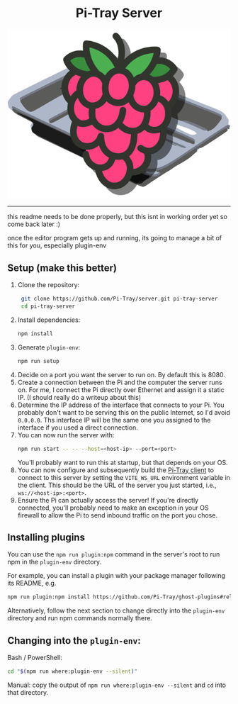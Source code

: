 <h1 align="center">Pi-Tray Server</h1>
<p align="center">
    <img src="./icon.svg" />
</p>

---

this readme needs to be done properly, but this isnt in working order yet so come back later :)

once the editor program gets up and running, its going to manage a bit of this for you, especially plugin-env

## Setup (make this better)

1. Clone the repository:
   ```bash
    git clone https://github.com/Pi-Tray/server.git pi-tray-server
    cd pi-tray-server
    ```
2. Install dependencies:
   ```bash
   npm install
   ```
3. Generate `plugin-env`:
   ```bash
   npm run setup
   ```
4. Decide on a port you want the server to run on. By default this is 8080.
5. Create a connection between the Pi and the computer the server runs on. For me, I connect the Pi directly over Ethernet and assign it a static IP. (I should really do a writeup about this)
6. Determine the IP address of the interface that connects to your Pi. You probably don't want to be serving this on the public Internet, so I'd avoid `0.0.0.0`. Ths interface IP will be the same one you assigned to the interface if you used a direct connection.
7. You can now run the server with:
   ```bash
   npm run start -- -- --host=<host-ip> --port=<port>
   ``` 
   You'll probably want to run this at startup, but that depends on your OS.
8. You can now configure and subsequently build the [Pi-Tray client](https://github.com/Pi-Tray/client) to connect to this server by setting the `VITE_WS_URL` environment variable in the client. This should be the URL of the server you just started, i.e., `ws://<host-ip>:<port>`.
9. Ensure the Pi can actually access the server! If you're directly connected, you'll probably need to make an exception in your OS firewall to allow the Pi to send inbound traffic on the port you chose.

## Installing plugins

You can use the `npm run plugin:npm` command in the server's root to run npm in the `plugin-env` directory.

For example, you can install a plugin with your package manager following its README, e.g.
```bash
npm run plugin:npm install https://github.com/Pi-Tray/ghost-plugins#release
 ```

Alternatively, follow the next section to change directly into the `plugin-env` directory and run npm commands normally there.

## Changing into the `plugin-env`:

Bash / PowerShell:
```bash
cd "$(npm run where:plugin-env --silent)"
```

Manual: copy the output of `npm run where:plugin-env --silent` and `cd` into that directory.
